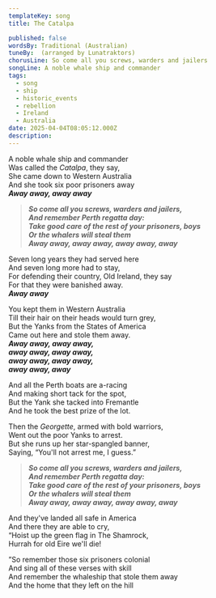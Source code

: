 ```yaml
---
templateKey: song
title: The Catalpa

published: false
wordsBy: Traditional (Australian)
tuneBy:  (arranged by Lunatraktors)
chorusLine: So come all you screws, warders and jailers
songLine: A noble whale ship and commander
tags:
  - song
  - ship
  - historic_events
  - rebellion
  - Ireland
  - Australia
date: 2025-04-04T08:05:12.000Z
description: 
---
```


A noble whale ship and commander\
Was called the *Catalpa*, they say,\
She came down to Western Australia\
And she took six poor prisoners away\
***Away away, away away***

>***So come all you screws, warders and jailers,\
And remember Perth regatta day:\
Take good care of the rest of your prisoners, boys\
Or the whalers will steal them\
Away away, away away, away away, away***

Seven long years they had served here\
And seven long more had to stay,\
For defending their country, Old Ireland, they say\
For that they were banished away.\
***Away away***

You kept them in Western Australia\
Till their hair on their heads would turn grey,\
But the Yanks from the States of America\
Came out here and stole them away.\
***Away away, away away,\
away away, away away,\
away away, away away,\
away away, away***

And all the Perth boats are a-racing\
And making short tack for the spot,\
But the Yank she tacked into Fremantle\
And he took the best prize of the lot.

Then the *Georgette*, armed with bold warriors,\
Went out the poor Yanks to arrest.\
But she runs up her star-spangled banner,\
Saying, “You'll not arrest me, I guess.”

>***So come all you screws, warders and jailers,\
And remember Perth regatta day:\
Take good care of the rest of your prisoners, boys\
Or the whalers will steal them\
Away away, away away, away away, away***

And they've landed all safe in America\
And there they are able to cry,\
“Hoist up the green flag in The Shamrock,\
Hurrah for old Eire we'll die!

”So remember those six prisoners colonial\
And sing all of these verses with skill\
And remember the whaleship that stole them away\
And the home that they left on the hill
